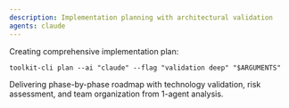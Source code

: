 ```yaml
---
description: Implementation planning with architectural validation
agents: claude
---
```


Creating comprehensive implementation plan:

`toolkit-cli plan --ai "claude" --flag "validation deep" "$ARGUMENTS"`

Delivering phase-by-phase roadmap with technology validation, risk assessment, and team organization from 1-agent analysis.
